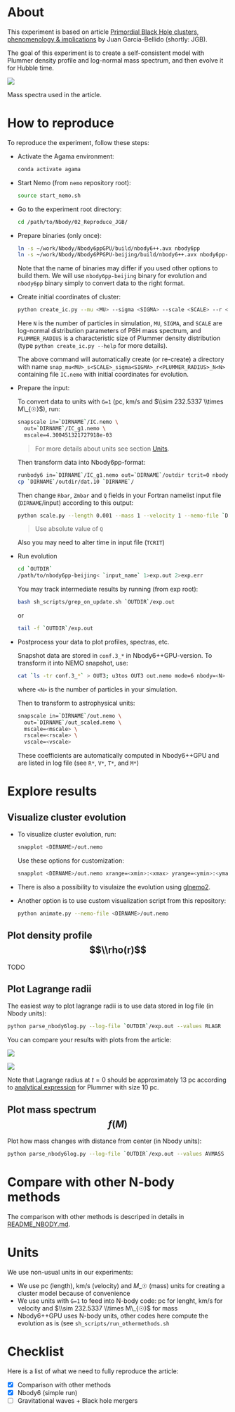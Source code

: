 # About

This experiment is based on article [Primordial Black Hole clusters, phenomenology & implications](https://arxiv.org/pdf/2405.06391v1) by Juan Garcia-Bellido (shortly: JGB).

The goal of this experiment is to create a self-consistent model with Plummer density profile and log-normal mass spectrum, and then evolve it for Hubble time.

![](../images/log_normal_mass.png)

Mass spectra used in the article.

# How to reproduce

To reproduce the experiment, follow these steps:

- Activate the Agama environment:

  ```bash
  conda activate agama
  ```

- Start Nemo (from `nemo` repository root):

  ```bash
  source start_nemo.sh
  ```

- Go to the experiment root directory:

  ```bash
  cd /path/to/Nbody/02_Reproduce_JGB/
  ```

- Prepare binaries (only once):

  ```bash
  ln -s ~/work/Nbody/Nbody6ppGPU/build/nbody6++.avx nbody6pp
  ln -s ~/work/Nbody/Nbody6PPGPU-beijing/build/nbody6++.avx nbody6pp-beijing
  ```

  Note that the name of binaries may differ if you used other options to build them. We will use `nbody6pp-beijing` binary for evolution and `nbody6pp` binary simply to convert data to the right format.

- Create initial coordinates of cluster:

  ```bash
  python create_ic.py --mu <MU> --sigma <SIGMA> --scale <SCALE> --r <PLUMMER_RADIUS> --N <N>
  ```

  Here `N` is the number of particles in simulation, `MU`, `SIGMA`, and `SCALE` are log-normal distribution parameters of PBH mass spectrum, and `PLUMMER_RADIUS` is a characteristic size of Plummer density distribution (type `python create_ic.py --help` for more details).

  The above command will automatically create (or re-create) a directory with name `snap_mu<MU>_s<SCALE>_sigma<SIGMA>_r<PLUMMER_RADIUS>_N<N>` containing file `IC.nemo` with initial coordinates for evolution.

- Prepare the input:

  To convert data to units with `G=1` (pc, km/s and $\\sim 232.5337 \\times M\_{☉}$), run:

  ```bash
  snapscale in=`DIRNAME`/IC.nemo \
    out=`DIRNAME`/IC_g1.nemo \
    mscale=4.300451321727918e-03
  ```

  > For more details about units see section [Units](#Units).

  Then transform data into Nbody6pp-format:

  ```bash
  runbody6 in=`DIRNAME`/IC_g1.nemo out=`DIRNAME`/outdir tcrit=0 nbody6=0 exe=nbody6pp
  cp `DIRNAME`/outdir/dat.10 `DIRNAME`/
  ```

  Then change `Rbar`, `Zmbar` and `Q` fields in your Fortran namelist input file (`DIRNAME`/input) according to this output:

  ```bash
  python scale.py --length 0.001 --mass 1 --velocity 1 --nemo-file `DIRNAME`/IC.nemo
  ```

  > Use absolute value of `Q`

  Also you may need to alter time in input file (`TCRIT`)

- Run evolution

  ```bash
  cd `OUTDIR`
  /path/to/nbody6pp-beijing< `input_name` 1>exp.out 2>exp.err
  ```

  You may track intermediate results by running (from exp root):

  ```bash
  bash sh_scripts/grep_on_update.sh `OUTDIR`/exp.out
  ```

  or

  ```bash
  tail -f `OUTDIR`/exp.out
  ```

- Postprocess your data to plot profiles, spectras, etc.

  Snapshot data are stored in `conf.3_*` in Nbody6++GPU-version. To transform it into NEMO snapshot, use:

  ```bash
  cat `ls -tr conf.3_*` > OUT3; u3tos OUT3 out.nemo mode=6 nbody=<N> ; rm OUT3
  ```

  where `<N>` is the number of particles in your simulation.

  Then to transform to astrophysical units:

  ```bash
  snapscale in=`DIRNAME`/out.nemo \
    out=`DIRNAME`/out_scaled.nemo \
    mscale=<mscale> \
    rscale=<rscale> \
    vscale=<vscale>
  ```

  These coefficients are automatically computed in Nbody6++GPU and are listed in log file (see `R*`, `V*`, `T*`, and `M*`)

# Explore results

## Visualize cluster evolution

- To visualize cluster evolution, run:

  ```bash
  snapplot <DIRNAME>/out.nemo
  ```

  Use these options for customization:

  ```bash
  snapplot <DIRNAME>/out.nemo xrange=<xmin>:<xmax> yrange=<ymin>:<ymax> times=<tmin>:<tmax>
  ```

- There is also a possibility to visulaize the evolution using [glnemo2](https://projets.lam.fr/projects/glnemo2/wiki/download).

- Another option is to use custom visualization script from this repository:

  ```bash
  python animate.py --nemo-file <DIRNAME>/out.nemo
  ```

## Plot density profile $$\\rho(r)$$

TODO

## Plot Lagrange radii

The easiest way to plot lagrange radii is to use data stored in log file (in Nbody units):

```bash
python parse_nbody6log.py --log-file `OUTDIR`/exp.out --values RLAGR
```

You can compare your results with plots from the article:

![](../images/cluster_stat.png)

![](../images/lagrange_radii.png)

Note that Lagrange radius at $t=0$ should be approximately 13 pc according to [analytical expression](https://en.wikipedia.org/wiki/Plummer_model) for Plummer with size 10 pc.

## Plot mass spectrum $$f(M)$$

Plot how mass changes with distance from center (in Nbody units):

```bash
python parse_nbody6log.py --log-file `OUTDIR`/exp.out --values AVMASS
```

# Compare with other N-body methods

The comparison with other methods is descriped in details in [README_NBODY.md](README_NBODY.md).

# Units

We use non-usual units in our experiments:

- We use pc (length), km/s (velocity) and $M\_{☉}$ (mass) units for creating a cluster model because of convenience
- We use units with `G=1` to feed into N-body code: pc for lenght, km/s for velocity and $\\sim 232.5337 \\times M\_{☉}$ for mass
- Nbody6++GPU uses N-body units, other codes here compute the evolution as is (see `sh_scripts/run_othermethods.sh`

# Checklist

Here is a list of what we need to fully reproduce the article:

- [x] Comparison with other methods
- [x] Nbody6 (simple run)
- [ ] Gravitational waves + Black hole mergers

